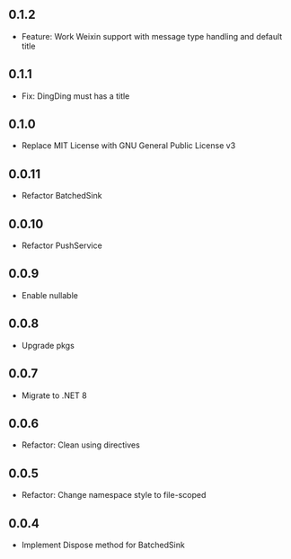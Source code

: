 ## 0.1.2
- Feature: Work Weixin support with message type handling and default title
## 0.1.1
- Fix: DingDing must has a title
## 0.1.0
- Replace MIT License with GNU General Public License v3
## 0.0.11
- Refactor BatchedSink
## 0.0.10
- Refactor PushService
## 0.0.9
- Enable nullable
## 0.0.8
- Upgrade pkgs
## 0.0.7
- Migrate to .NET 8
## 0.0.6
- Refactor: Clean using directives
## 0.0.5
- Refactor: Change namespace style to file-scoped
## 0.0.4
- Implement Dispose method for BatchedSink

